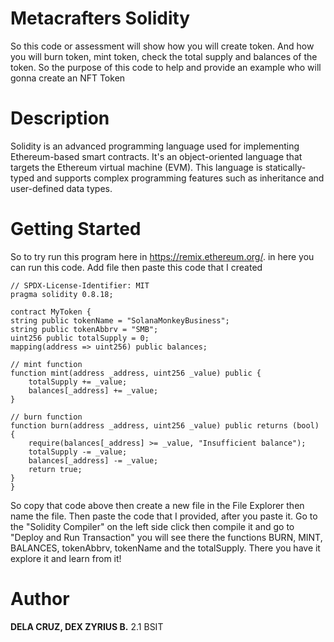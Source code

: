 # Metacrafters Solidity
So this code or assessment will show how you will create token. And how you will burn token, mint token, check the total supply and balances of the token. So the purpose of this code to help and provide an example who will gonna create an NFT Token
# Description
Solidity is an advanced programming language used for implementing Ethereum-based smart contracts. It's an object-oriented language that targets the Ethereum virtual machine (EVM). This language is statically-typed and supports complex programming features such as inheritance and user-defined data types.
# Getting Started
So to try run this program here in https://remix.ethereum.org/. in here you can run this code. Add file then paste this code that I created




    // SPDX-License-Identifier: MIT
    pragma solidity 0.8.18;
    
    contract MyToken {
    string public tokenName = "SolanaMonkeyBusiness";
    string public tokenAbbrv = "SMB";
    uint256 public totalSupply = 0;
    mapping(address => uint256) public balances;

    // mint function
    function mint(address _address, uint256 _value) public {
        totalSupply += _value;
        balances[_address] += _value;
    }

    // burn function
    function burn(address _address, uint256 _value) public returns (bool) {
        require(balances[_address] >= _value, "Insufficient balance");
        totalSupply -= _value;
        balances[_address] -= _value;
        return true;
    }
    }
So copy that code above then create a new file in the File Explorer then name the file. Then paste the code that I provided, after you paste it. Go to the "Solidity Compiler" on the left side click then compile it and go to "Deploy and Run Transaction" you will see there the functions BURN, MINT, BALANCES, tokenAbbrv, tokenName and the totalSupply. There you have it explore it and learn from it!

# Author
**DELA CRUZ, DEX ZYRIUS B.** 2.1 BSIT
